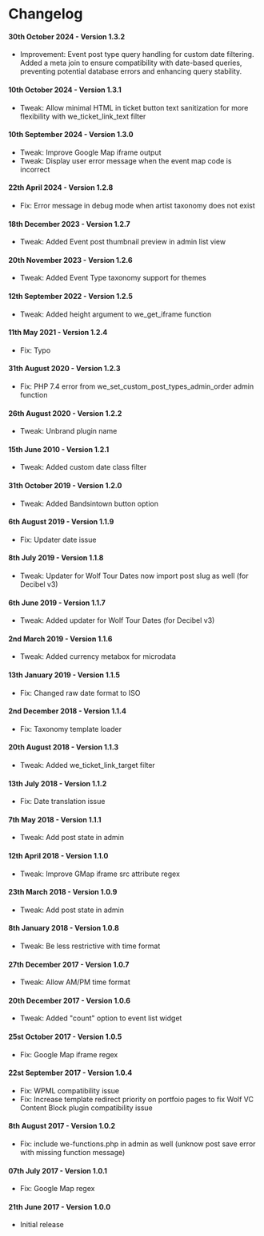 # Changelog

#### 30th October 2024 - Version 1.3.2

-   Improvement: Event post type query handling for custom date filtering. Added a meta join to ensure compatibility with date-based queries, preventing potential database errors and enhancing query stability.

#### 10th October 2024 - Version 1.3.1

-   Tweak: Allow minimal HTML in ticket button text sanitization for more flexibility with we_ticket_link_text filter

#### 10th September 2024 - Version 1.3.0

-   Tweak: Improve Google Map iframe output
-   Tweak: Display user error message when the event map code is incorrect

#### 22th April 2024 - Version 1.2.8

-   Fix: Error message in debug mode when artist taxonomy does not exist

#### 18th December 2023 - Version 1.2.7

-   Tweak: Added Event post thumbnail preview in admin list view

#### 20th November 2023 - Version 1.2.6

-   Tweak: Added Event Type taxonomy support for themes

#### 12th September 2022 - Version 1.2.5

-   Tweak: Added height argument to we_get_iframe function

#### 11th May 2021 - Version 1.2.4

-   Fix: Typo
#### 31th August 2020 - Version 1.2.3

-   Fix: PHP 7.4 error from we_set_custom_post_types_admin_order admin function

#### 26th August 2020 - Version 1.2.2

-   Tweak: Unbrand plugin name

#### 15th June 2010 - Version 1.2.1

-   Tweak: Added custom date class filter

#### 31th October 2019 - Version 1.2.0

-   Tweak: Added Bandsintown button option

#### 6th August 2019 - Version 1.1.9

-   Fix: Updater date issue

#### 8th July 2019 - Version 1.1.8

-   Tweak: Updater for Wolf Tour Dates now import post slug as well (for Decibel v3)

#### 6th June 2019 - Version 1.1.7

-   Tweak: Added updater for Wolf Tour Dates (for Decibel v3)

#### 2nd March 2019 - Version 1.1.6

-   Tweak: Added currency metabox for microdata

#### 13th January 2019 - Version 1.1.5

-   Fix: Changed raw date format to ISO

#### 2nd December 2018 - Version 1.1.4

-   Fix: Taxonomy template loader

#### 20th August 2018 - Version 1.1.3

-   Tweak: Added we_ticket_link_target filter

#### 13th July 2018 - Version 1.1.2

-   Fix: Date translation issue

#### 7th May 2018 - Version 1.1.1

-   Tweak: Add post state in admin

#### 12th April 2018 - Version 1.1.0

-   Tweak: Improve GMap iframe src attribute regex

#### 23th March 2018 - Version 1.0.9

-   Tweak: Add post state in admin

#### 8th January 2018 - Version 1.0.8

-   Tweak: Be less restrictive with time format

#### 27th December 2017 - Version 1.0.7

-   Tweak: Allow AM/PM time format

#### 20th December 2017 - Version 1.0.6

-   Tweak: Added "count" option to event list widget

#### 25st October 2017 - Version 1.0.5

-   Fix: Google Map iframe regex

#### 22st September 2017 - Version 1.0.4

-   Fix: WPML compatibility issue
-   Fix: Increase template redirect priority on portfoio pages to fix Wolf VC Content Block plugin compatibility issue

#### 8th August 2017 - Version 1.0.2

-   Fix: include we-functions.php in admin as well (unknow post save error with missing function message)

#### 07th July 2017 - Version 1.0.1

-   Fix: Google Map regex

#### 21th June 2017 - Version 1.0.0

-   Initial release
